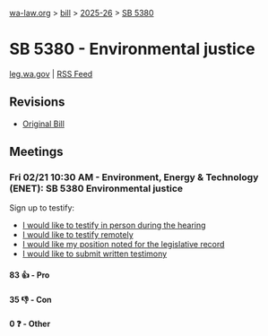 [wa-law.org](/) > [bill](/bill/) > [2025-26](/bill/2025-26/) > [SB 5380](/bill/2025-26/sb/5380/)

# SB 5380 - Environmental justice
[leg.wa.gov](https://app.leg.wa.gov/billsummary?BillNumber=5380&Year=2025&Initiative=false) | [RSS Feed](./rss.xml)

## Revisions
* [Original Bill](1/)

## Meetings
### Fri 02/21 10:30 AM - Environment, Energy & Technology (ENET): SB 5380 Environmental justice
Sign up to testify:
* [I would like to testify in person during the hearing](https://app.leg.wa.gov/csi/Testifier/Add?chamber=House&mId=32821&aId=164220&caId=25826&tId=1)
* [I would like to testify remotely](https://app.leg.wa.gov/csi/Testifier/Add?chamber=House&mId=32821&aId=164220&caId=25826&tId=2)
* [I would like my position noted for the legislative record](https://app.leg.wa.gov/csi/Testifier/Add?chamber=House&mId=32821&aId=164220&caId=25826&tId=3)
* [I would like to submit written testimony](https://app.leg.wa.gov/csi/Testifier/Add?chamber=House&mId=32821&aId=164220&caId=25826&tId=4)

#### 83 👍 - Pro

#### 35 👎 - Con

#### 0 ❓ - Other
